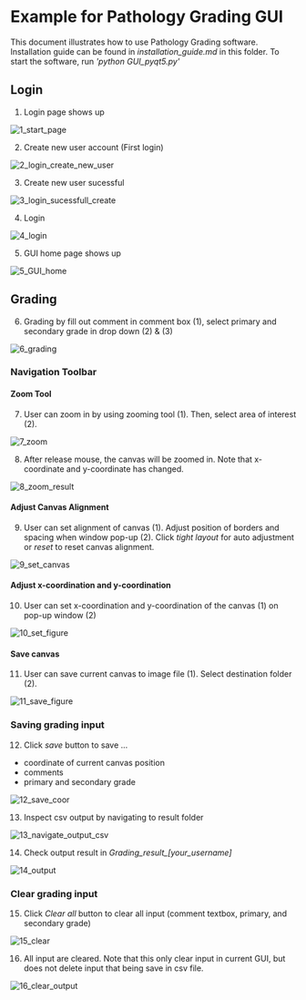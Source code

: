 # Example for Pathology Grading GUI
This document illustrates how to use Pathology Grading software. Installation guide can be found in *installation_guide.md* in this folder. To start the software, run *'python GUI_pyqt5.py'*

## Login
1) Login page shows up

![1_start_page](./pics/1_start_page.png)

2) Create new user account (First login)

![2_login_create_new_user](./pics/2_login_create_new_user.png)

3) Create new user sucessful

![3_login_sucessfull_create](./pics/3_login_sucessfull_create.png)

4) Login

![4_login](./pics/4_login.png)

5) GUI home page shows up

![5_GUI_home](./pics/5_GUI_home.png)


## Grading 
6) Grading by fill out comment in comment box (1), select primary and secondary grade in drop down (2) & (3)

![6_grading](./pics/6_grading.png)

### Navigation Toolbar

#### Zoom Tool
7) User can zoom in by using zooming tool (1). Then, select area of interest (2).

![7_zoom](./pics/7_zoom.png)

8) After release mouse, the canvas will be zoomed in. Note that x-coordinate and y-coordinate has changed.

![8_zoom_result](./pics/8_zoom_result.png)

#### Adjust Canvas Alignment

9) User can set alignment of canvas (1). Adjust position of borders and spacing when window pop-up (2). Click *tight layout* for auto adjustment or *reset* to reset canvas alignment.

![9_set_canvas](./pics/9_set_canvas.png)

#### Adjust x-coordination and y-coordination

10) User can set x-coordination and y-coordination of the canvas (1) on pop-up window (2)

![10_set_figure](./pics//10_set_figure.png)

#### Save canvas

11) User can save current canvas to image file (1). Select destination folder (2).

![11_save_figure](./pics/11_save_figure.png)

### Saving grading input

12) Click *save* button to save ...
- coordinate of current canvas position
- comments
- primary and secondary grade

![12_save_coor](./pics/12_save_coor.png)

13) Inspect csv output by navigating to result folder

![13_navigate_output_csv](./pics/13_navigate_output_csv.png)

14) Check output result in *Grading_result_[your_username]*

![14_output](./pics/14_output.png)

### Clear grading input

15) Click *Clear all* button to clear all input (comment textbox, primary, and secondary grade)

![15_clear](./pics/15_clear.png)

16) All input are cleared. Note that this only clear input in current GUI, but does not delete input that being save in csv file.

![16_clear_output](./pics/16_clear_output.png)
